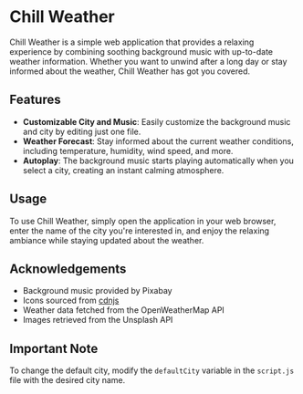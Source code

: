 # Chill Weather

Chill Weather is a simple web application that provides a relaxing experience by combining soothing background music with up-to-date weather information. Whether you want to unwind after a long day or stay informed about the weather, Chill Weather has got you covered.

## Features

- **Customizable City and Music**: Easily customize the background music and city by editing just one file.
- **Weather Forecast**: Stay informed about the current weather conditions, including temperature, humidity, wind speed, and more.
- **Autoplay**: The background music starts playing automatically when you select a city, creating an instant calming atmosphere.

## Usage

To use Chill Weather, simply open the application in your web browser, enter the name of the city you're interested in, and enjoy the relaxing ambiance while staying updated about the weather.

## Acknowledgements

- Background music provided by Pixabay
- Icons sourced from [cdnjs](https://cdnjs.cloudflare.com/ajax/libs/flag-icon-css/3.5.0/css/flag-icon.min.css)
- Weather data fetched from the OpenWeatherMap API
- Images retrieved from the Unsplash API

## Important Note

To change the default city, modify the `defaultCity` variable in the `script.js` file with the desired city name.
